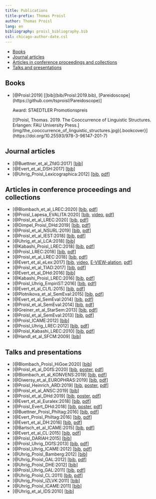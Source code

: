 ```yaml
---
title: Publications
title-prefix: Thomas Proisl
author: Thomas Proisl
lang: en
bibliography: proisl_bibliography.bib
csl: chicago-author-date.csl
---
```


- [Books](#books)
- [Journal articles](#journal-articles)
- [Articles in conference proceedings and collections](#articles-in-conference-proceedings-and-collections)
- [Talks and presentations](#talks-and-presentations)

## Books ##

- <div class="book">
    <div class="bibentry">[@Proisl:2019] [[bib](bib/Proisl:2019.bib), [Pareidoscope](https://github.com/tsproisl/Pareidoscope)]
	<p>Award: STAEDTLER Promotionspreis</p></div>
    <div class="cover">[![Proisl, Thomas. 2019. The Cooccurrence of Linguistic Structures. Erlangen: FAU University Press.](img/the_cooccurrence_of_linguistic_structures.jpg){.bookcover}](https://doi.org/10.25593/978-3-96147-201-7)</div>
  </div>

## Journal articles ##

<!-- - [Proisl_IJCL:2020] -->
- [@Buettner_et_al_ZfdG:2017] [[bib](bib/Buettner_et_al_ZfdG:2017.bib)]
- [@Evert_et_al_DSH:2017] [[bib](bib/Evert_et_al_DSH:2017.bib)]
- [@Uhrig_Proisl_Lexicographica:2012] [[bib](bib/Uhrig_Proisl_Lexicographica:2012.bib), [pdf](pdf/uhrig_proisl_2012_lexicographica.pdf)]

## Articles in conference proceedings and collections ##

- [@Blombach_et_al_LREC:2020] [[bib](bib/Blombach_et_al_LREC:2020.bib), [pdf](pdf/blombach_et_al_2020_lrec.pdf)]
- [@Proisl_Lapesa_EVALITA:2020] [[bib](bib/Proisl_Lapesa_EVALITA:2020.bib), [video](https://vimeo.com/484110489), [pdf](pdf/proisl_lapesa_2020_evalita.pdf)]
- [@Proisl_et_al_LREC:2020] [[bib](bib/Proisl_et_al_LREC:2020.bib), [pdf](pdf/proisl_et_al_2020_lrec.pdf)]
- [@Dimpel_Proisl_DHd:2019] [[bib](bib/Dimpel_Proisl_DHd:2019.bib), [pdf](pdf/dimpel_proisl_2019_dhd.pdf)]
- [@Proisl_et_al_NSURL:2019] [[bib](bib/Proisl_et_al_NSURL:2019.bib), [pdf](pdf/proisl_et_al_2019_nsurl.pdf)]
- [@Proisl_et_al_IEST:2018] [[bib](bib/Proisl_et_al_IEST:2018.bib), [pdf](pdf/proisl_et_al_2018_iest.pdf)]
- [@Uhrig_et_al_LCA:2018] [[bib](bib/Uhrig_et_al_LCA:2018.bib)]
- [@Kabashi_Proisl_LREC:2018] [[bib](bib/Kabashi_Proisl_LREC:2018.bib), [pdf](pdf/kabashi_proisl_2018_lrec.pdf)]
- [@Proisl_LREC:2018] [[bib](bib/Proisl_LREC:2018.bib), [pdf](pdf/proisl_2018_lrec.pdf)]
- [@Proisl_et_al_LREC:2018] [[bib](bib/Proisl_et_al_LREC:2018.bib), [pdf](pdf/proisl_et_al_2018_lrec.pdf)]
- [@Evert_et_al_eLex:2017] [[bib](bib/Evert_et_al_eLex:2017.bib), [video](https://www.youtube.com/watch?v=xYo3wTRx8F8), [E-VIEW-alation](http://www.collocations.de/eviewalation/), [pdf](pdf/evert_et_al_2017_elex.pdf)]
- [@Proisl_et_al_TIAD:2017] [[bib](bib/Proisl_et_al_TIAD:2017.bib), [pdf](pdf/proisl_et_al_2017_tiad.pdf)]
- [@Evert_et_al_DHd:2016] [[bib](bib/Evert_et_al_DHd:2016.bib)]
- [@Kabashi_Proisl_LREC:2016] [[bib](bib/Kabashi_Proisl_LREC:2016.bib), [pdf](pdf/kabashi_proisl_2016_lrec.pdf)]
- [@Proisl_Uhrig_EmpiriST:2016] [[bib](bib/Proisl_Uhrig_EmpiriST:2016.bib), [pdf](pdf/proisl_uhrig_2016_empirist.pdf)]
- [@Evert_et_al_CLfL:2015] [[bib](bib/Evert_et_al_CLfL:2015.bib), [pdf](pdf/evert_et_al_2015_clfl.pdf)]
- [@Plotnikova_et_al_SemEval:2015] [[bib](bib/Plotnikova_et_al_SemEval:2015.bib), [pdf](pdf/plotnikova_et_al_2015_semeval.pdf)]
- [@Evert_et_al_SemEval:2014] [[bib](bib/Evert_et_al_SemEval:2014.bib), [pdf](pdf/evert_et_al_2014_semeval.pdf)]
- [@Proisl_et_al_SemEval:2014] [[bib](bib/Proisl_et_al_SemEval:2014.bib), [pdf](pdf/proisl_et_al_2014_semeval.pdf)]
- [@Greiner_et_al_StarSem:2013] [[bib](bib/Greiner_et_al_StarSem:2013.bib), [pdf](pdf/greiner_et_al_2013_starsem.pdf)]
- [@Proisl_et_al_SemEval:2013] [[bib](bib/Proisl_et_al_SemEval:2013.bib), [pdf](pdf/proisl_et_al_2013_semeval.pdf)]
- [@Proisl_ICAME:2012] [[bib](bib/Proisl_ICAME:2012.bib)]
- [@Proisl_Uhrig_LREC:2012] [[bib](bib/Proisl_Uhrig_LREC:2012.bib), [pdf](pdf/proisl_uhrig_2012_lrec.pdf)]
- [@Proisl_Kabashi_LREC:2010] [[bib](bib/Proisl_Kabashi_LREC:2010.bib), [pdf](pdf/proisl_kabashi_2010_lrec.pdf)]
- [@Handl_et_al_SFCM:2009] [[bib](bib/Handl_et_al_SFCM:2009.bib)]

## Talks and presentations ##

<!-- - [@Kabashi_et_al_APCLC:2020] -->
<!-- - [@Blombach_et_al_SciFi:2020] -->
- [@Blombach_Proisl_HiGoe:2020] [[bib](Blombach_Proisl_HiGoe:2020.bib)] <!-- invited -->
- [@Proisl_et_al_DGfS:2020] [[bib](Proisl_et_al_DGfS:2020.bib), [poster](pdf/poster_proisl_et_al_2020_dgfs.pdf), [pdf](pdf/abstract_proisl_et_al_2020_dgfs.pdf)]
- [@Blombach_et_al_KONVENS:2019] [[bib](Blombach_et_al_KONVENS:2019.bib), [pdf](pdf/abstract_blombach_et_al_2019_konvens.pdf)]
- [@Diwersy_et_al_EUROPHRAS:2019] [[bib](bib/Diwersy_et_al_EUROPHRAS:2019.bib), [pdf](pdf/abstract_diwersy_et_al_2019_europhras.pdf)]
- [@Proisl_Heinrich_ARD:2019] [[bib](bib/Proisl_Heinrich_ARD:2019.bib), [poster](pdf/poster_proisl_heinrich_2019_ard.pdf), [pdf](pdf/abstract_proisl_heinrich_2019_ard.pdf)] <!-- invited -->
- [@Proisl_et_al_ANSC:2019] [[bib](Proisl_et_al_ANSC:2019.bib)] <!-- invited -->
- [@Proisl_et_al_DHd:2019] [[bib](bib/Proisl_et_al_DHd:2019.bib), [poster](pdf/poster_proisl_et_al_2019_dhd.pdf), [pdf](pdf/abstract_proisl_et_al_2019_dhd.pdf)]
- [@Evert_et_al_Euralex:2018] [[bib](bib/Evert_et_al_Euralex:2018.bib), [pdf](pdf/abstract_evert_et_al_2018_euralex.pdf)]
- [@Proisl_Evert_DHd:2018] [[bib](bib/Proisl_Evert_DHd:2018.bib), [poster](pdf/poster_proisl_evert_2018_dhd.pdf), [pdf](pdf/abstract_proisl_evert_2018_dhd.pdf)]
- [@Buettner_Proisl_Philtag:2016] [[bib](bib/Buettner_Proisl_Philtag:2016.bib), [pdf](pdf/abstract_buettner_proisl_2016_philtag.pdf)] <!-- invited -->
- [@Evert_Proisl_Philtag:2016] [[bib](bib/Evert_Proisl_Philtag:2016.bib), [pdf](pdf/abstract_evert_proisl_2016_philtag.pdf)] <!-- invited -->
- [@Evert_et_al_DH:2016] [[bib](bib/Evert_et_al_DH:2016.bib), [pdf](pdf/abstract_evert_et_al_2016_dh.pdf)]
- [@Bartsch_et_al_ICAME:2015] [[bib](bib/Bartsch_et_al_ICAME:2015.bib), [pdf](pdf/abstract_bartsch_et_al_2015_icame.pdf)]
- [@Evert_et_al_CL:2015] [[bib](bib/Evert_et_al_CL:2015.bib), [pdf](pdf/abstract_evert_et_al_2015_cl.pdf)]
- [@Proisl_DARIAH:2015] [[bib](bib/Proisl_DARIAH:2015.bib)] <!-- invited -->
- [@Proisl_Uhrig_DGfS:2013] [[bib](bib/Proisl_Uhrig_DGfS:2013.bib), [pdf](pdf/abstract_proisl_uhrig_2013_dgfs.pdf)]
- [@Proisl_Uhrig_ICAME:2012] [[bib](bib/Proisl_Uhrig_ICAME:2012.bib), [pdf](pdf/abstract_proisl_uhrig_2012_icame.pdf)]
- [@Uhrig_Proisl_Bamberg:2012] [[bib](bib/Uhrig_Proisl_Bamberg:2012.bib)] <!-- invited -->
- [@Uhrig_Proisl_GAL:2012] [[bib](bib/Uhrig_Proisl_GAL:2012.bib), [pdf](pdf/abstract_uhrig_proisl_2012_gal.pdf)]
- [@Uhrig_Proisl_DHE:2012] [[bib](bib/Uhrig_Proisl_DHE:2012.bib)] <!-- invited -->
- [@Proisl_Uhrig_GAL:2011] [[bib](bib/Proisl_Uhrig_GAL:2011.bib), [pdf](pdf/abstract_proisl_uhrig_2011_gal.pdf)]
- [@Uhrig_Proisl_CL:2011] [[bib](bib/Uhrig_Proisl_CL:2011.bib), [pdf](pdf/abstract_uhrig_proisl_2011_cl.pdf)]
- [@Uhrig_Proisl_IZLVK:2011] [[bib](bib/Uhrig_Proisl_IZLVK:2011.bib)] <!-- invited -->
- [@Uhrig_Proisl_ICAME:2011] [[bib](bib/Uhrig_Proisl_ICAME:2011.bib)]
- [@Uhrig_et_al_IDS:2010] [[bib](bib/Uhrig_et_al_IDS:2010.bib)]

